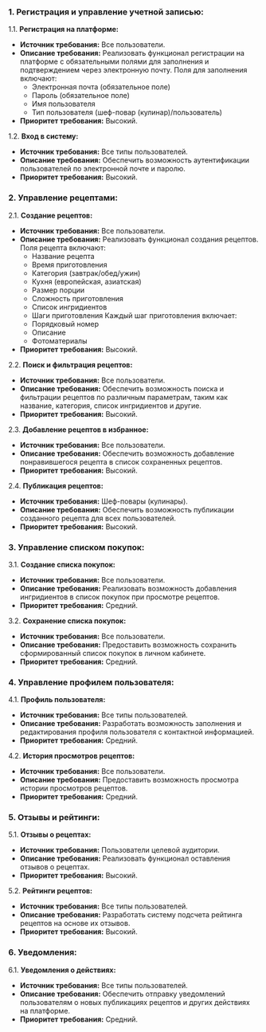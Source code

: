 ### 1. Регистрация и управление учетной записью:

1.1. **Регистрация на платформе:**
- **Источник требования:** Все пользователи.
- **Описание требования:** Реализовать функционал регистрации на платформе с обязательными полями для заполнения и подтверждением через электронную почту. Поля для заполнения включают:
  - Электронная почта (обязательное поле)
  - Пароль (обязательное поле)
  - Имя пользователя
  - Тип пользователя (шеф-повар (кулинар)/пользователь)
- **Приоритет требования:** Высокий.

1.2. **Вход в систему:**
- **Источник требования:** Все типы пользователей.
- **Описание требования:** Обеспечить возможность аутентификации пользователей по электронной почте и паролю.
- **Приоритет требования:** Высокий.

### 2. Управление рецептами:

2.1. **Создание рецептов:**
- **Источник требования:** Все пользователи.
- **Описание требования:** Реализовать функционал создания рецептов. Поля рецепта включают:
  - Название рецепта
  - Время приготовления
  - Категория (завтрак/обед/ужин)
  - Кухня (европейская, азиатская)
  - Размер порции
  - Сложность приготовления
  - Список ингридиентов
  - Шаги приготовления
Каждый шаг приготовления включает:
  - Порядковый номер
  - Описание
  - Фотоматериалы
- **Приоритет требования:** Высокий.

2.2. **Поиск и фильтрация рецептов:**
- **Источник требования:** Все пользователи.
- **Описание требования:** Обеспечить возможность поиска и фильтрации рецептов по различным параметрам, таким как название, категория, список ингридиентов и другие.
- **Приоритет требования:** Высокий.

2.3. **Добавление рецептов в избранное:**
- **Источник требования:** Все пользователи.
- **Описание требования:** Обеспечить возможность добавление понравившегося рецепта в список сохраненных рецептов.
- **Приоритет требования:** Высокий.

2.4. **Публикация рецептов:**
- **Источник требования:** Шеф-повары (кулинары).
- **Описание требования:** Обеспечить возможность публикации созданного рецепта для всех пользователей.
- **Приоритет требования:** Высокий.

### 3. Управление списком покупок:

3.1. **Создание списка покупок:**
- **Источник требования:** Все пользователи.
- **Описание требования:** Реализовать возможность добавления ингридиентов в список покупок при просмотре рецептов.
- **Приоритет требования:** Средний.

3.2. **Сохранение списка покупок:**
- **Источник требования:** Все пользователи.
- **Описание требования:** Предоставить возможность сохранить сформированный список покупок в личном кабинете.
- **Приоритет требования:** Средний.

### 4. Управление профилем пользователя:

4.1. **Профиль пользователя:**
- **Источник требования:** Все типы пользователей.
- **Описание требования:** Разработать возможность заполнения и редактирования профиля пользователя с контактной информацией.
- **Приоритет требования:** Средний.

4.2. **История просмотров рецептов:**
- **Источник требования:** Все пользователи.
- **Описание требования:** Предоставить возможность просмотра истории просмотров рецептов.
- **Приоритет требования:** Средний.

### 5. Отзывы и рейтинги:

5.1. **Отзывы о рецептах:**
- **Источник требования:** Пользователи целевой аудитории.
- **Описание требования:** Реализовать функционал оставления отзывов о рецептах.
- **Приоритет требования:** Высокий.

5.2. **Рейтинги рецептов:**
- **Источник требования:** Все типы пользователей.
- **Описание требования:** Разработать систему подсчета рейтинга рецептов на основе их отзывов.
- **Приоритет требования:** Высокий.

### 6. Уведомления:

6.1. **Уведомления о действиях:**
- **Источник требования:** Все типы пользователей.
- **Описание требования:** Обеспечить отправку уведомлений пользователям о новых публикациях рецептов и других действиях на платформе.
- **Приоритет требования:** Средний.